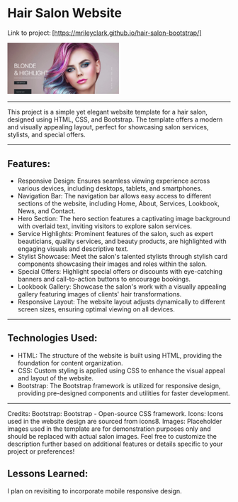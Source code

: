 # Hair Salon Website

Link to project: [https://mrileyclark.github.io/hair-salon-bootstrap/]

<img src="https://github.com/mrileyclark/hair-salon-bootstrap/blob/main/hairsalon.png" width="50%" height="30%">


****

This project is a simple yet elegant website template for a hair salon, designed using HTML, CSS, and Bootstrap. The template offers a modern and visually appealing layout, perfect for showcasing salon services, stylists, and special offers.

****

## Features:

- Responsive Design: Ensures seamless viewing experience across various devices, including desktops, tablets, and smartphones.
- Navigation Bar: The navigation bar allows easy access to different sections of the website, including Home, About, Services, Lookbook, News, and Contact.
- Hero Section: The hero section features a captivating image background with overlaid text, inviting visitors to explore salon services.
- Service Highlights: Prominent features of the salon, such as expert beauticians, quality services, and beauty products, are highlighted with engaging visuals and descriptive text.
- Stylist Showcase: Meet the salon's talented stylists through stylish card components showcasing their images and roles within the salon.
- Special Offers: Highlight special offers or discounts with eye-catching banners and call-to-action buttons to encourage bookings.
- Lookbook Gallery: Showcase the salon's work with a visually appealing gallery featuring images of clients' hair transformations.
- Responsive Layout: The website layout adjusts dynamically to different screen sizes, ensuring optimal viewing on all devices.

***

## Technologies Used:

- HTML: The structure of the website is built using HTML, providing the foundation for content organization.
- CSS: Custom styling is applied using CSS to enhance the visual appeal and layout of the website.
- Bootstrap: The Bootstrap framework is utilized for responsive design, providing pre-designed components and utilities for faster development.

****

Credits:
Bootstrap: Bootstrap - Open-source CSS framework.
Icons: Icons used in the website design are sourced from icons8.
Images: Placeholder images used in the template are for demonstration purposes only and should be replaced with actual salon images.
Feel free to customize the description further based on additional features or details specific to your project or preferences!

 ## Lessons Learned: 

I plan on revisiting to incorporate mobile responsive design.


